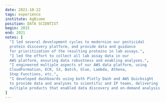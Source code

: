 ```yaml
---
date: 2021-10-22
tags: experience
institute: AgBiome
position: DATA SCIENTIST
begin: 2015
end: 2021
notes: [
  "I led several development cycles to modernize our pesticidal
  protein discovery platform, and provide data and guidance
  for prioritization of the resulting proteins in lab assays.",
  "I led the effort to collect all lab assay data in our
  AWS platform, ensuring data robustness and enabling analyses.",
  "I engineered multiple aspects of our AWS data platform, using
  CloudFormation, ECR, S3, Batch, Glue, Lambda, Athena,
  Step Functions, etc.",
  "I developed dashboards using both Plotly Dash and AWS Quicksight
  to provide data and analyses to scientific and IP teams, delivering
  multiple products that enabled data discovery and on-demand analysis."
]
---
```

